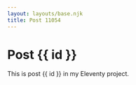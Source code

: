 ```yaml
---
layout: layouts/base.njk
title: Post 11054
---
```


# Post {{ id }}

This is post {{ id }} in my Eleventy project.

